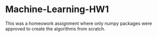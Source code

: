 # Machine-Learning-HW1
This was a homeowork assignment where only numpy packages were approved to create the algorithms from scratch.
